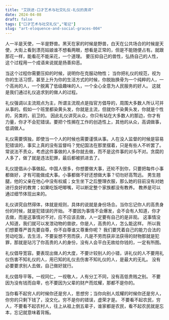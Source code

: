 ```yaml
---
title: "艾跃进-口才艺术与社交礼仪-礼仪的真谛"
date: 2024-04-08
draft: false
tags: ["口才艺术与社交礼仪","笔记"]
slug: "art-eloquence-and-social-graces-004"
---
```


人一半是天使，一半是野兽。黑天在家的时候是野兽，白天在公共场合的时候是天使，大街上看到漂亮姑娘谁不想看两眼，想看是正常的，但是不能随便占有。就跟那花一样，能看花不能采花，一个道理。
要压抑自己的兽性，弘扬自己的人性，这个过程用一个成语来说就是扬善抑恶。

当这个过程你需要压抑的时候，说明你在克服动物性；
当你把礼仪的规范，视为你的生活习惯，甚至上升为你的生活方式的时候，你脱胎换骨为一个纯粹的人，一个高尚的人，一个脱离了低级趣味的人，一个全心全意为人民服务的好人。
这就是我们通过礼仪追求到的做人的过程。

礼仪强调以主流观点为主，所谓主流观点是指官方倡导的，周围大多数人所认可并从事的。假如一个班里都染黄头发，你就是主流，但就你不染黄头发，你就是个性的，另类的，前卫的。
因此礼仪讲究从众，你只有站在大多数人的那边，你才有力量，你才不会犯错误。要把个性搁在工作的创造性上，其他的从众，高调做事，低调做人。

礼仪需要慎独，即使当一个人的时候也需要谨慎从事。人在没人监督的时候是容易犯错误的，事实上真的没有监督吗？党纪国法在那里摆着，只是有些人不听罢了。
常说法不责众，考虑这件事做的人多你就去做，而不是这件事的对与不对。贪腐的人多了，做了就是违法犯罪，最后都被抓进去了。

礼仪提倡从小事做起。中国人很多，你想要做大事，还轮不到你，只要把每件小事都做好，才有可能做成大事。小事都做不好还想做大事？切勿好高骛远。
男生翘腿，他的父亲在他心中没有权威；女生坐下之后整理衣服，那么她的目前没有对她进行良好的教育；如果吃饭吧唧嘴，可以断定整个家族都没有教养。
教养是可以通过细节体现出来的。

礼仪讲究自然得体，体就是规则，具体的说就是身份场合。当你忘记你人的高贵身份的时候，就是犯错误的开始。
不要因为事情不会爆发，会不会有人知道，你才去做，而是这事情对不对，应不应该去做，人一定要有自己的是非观。
这事情没人知道，我们就可以发泄动物的兽欲，你是人，高贵的人，怎么能这样。
所以我们想要尊严首先要自尊，你不自尊谁又尊重你呢？
我们要凭着自己的能力合法的劳动吃饭，去生活，不要妄想不劳而获，凡是不劳而获非法获得的财物那就是犯罪，那就是玷污了你高贵的人的身份，没有人会平白无故给你钱的，一定有所图。

礼仪倡导宽容。要表现出做人的大度，不要计较别人的小错，讲礼仪的人不要用礼仪伤害不知礼仪的人，用已知的礼仪去伤害不知礼仪的人，是最大的无礼。
没有必要要求别人去做，自己做好就行。

礼仪倡导平等。一视同仁，一视敬人，人有分工不同，没有高低贵贱之别。
不要因为没有钱而自卑，也不要因为父辈的财产而炫耀，那都不是你的。

当你看不起穷人的时候你还是穷人，思想穷；当你向别人炫耀的时候你还是穷人，你穷的只剩下钱了，没文化。穷不是你的错误，虚荣才是。
不要看不起农民，穷人，不要看不起农村人，往上从祖上倒五辈子，谁家都是农民，看不起农民就是忘本，忘记就意味着背叛。

